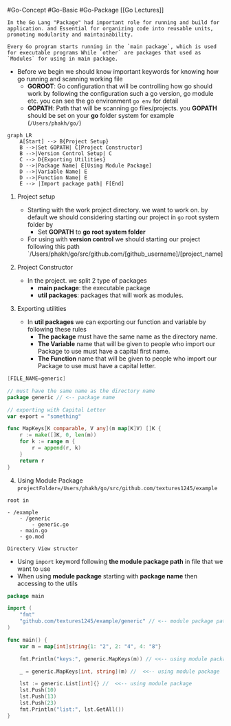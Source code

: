#Go-Concept #Go-Basic #Go-Package [[Go Lectures]]

	In the Go Lang "Package" had important role for running and build for application. and Essential for organizing code into reusable units, promoting modularity and maintainability. 
	
	Every Go program starts running in the `main package`, which is used for executable programs While `other` are packages that used as `Modules` for using in main package. 

- Before we begin we should know important keywords for knowing how go running and scanning working file
	- **GOROOT**:  Go configuration that will be controlling how go should work by following the configuration such a go version, go module etc. you can see the go environment `go env`  for detail
	- **GOPATH**: Path that will be scanning go files/projects. you **GOPATH** should be set on your **go** folder system for example (`/Users/phakh/go/`)

```merm
graph LR
    A[Start] --> B{Project Setup}
    B -->|Set GOPATH| C[Project Constructor]
    B -->|Version Control Setup| C
    C --> D{Exporting Utilities}
    D -->|Package Name| E[Using Module Package]
    D -->|Variable Name| E
    D -->|Function Name| E
    E --> |Import package path| F[End]
```

1. Project setup
	- Starting with the work project directory. we want to work on. by default we should considering starting our project in `go` root system folder by
		- Set **GOPATH** to **go root system folder**
	- For using with **version control** we should starting our project following this path `/Users/phakh/go/src/github.com/[github_username]/[project_name]
	  
1. Project Constructor 
	- In the project. we split 2 type of packages
		- **main package**: the executable package
		- **util packages**: packages that will work as modules.  
		  
2. Exporting utilities
	- In **util packages** we can exporting our function and variable by following these rules
		- **The package** must have the same name as the directory name. 
		- **The Variable** name that will be given to people who import our Package to use must have a capital first name. 
		- **The Function** name that will be given to people who import our Package to use must have a capital letter.
```go
[FILE_NAME=generic]

// must have the same name as the directory name
package generic // <-- package name

// exporting with Capital Letter
var export = "something"

func MapKeys[K comparable, V any](m map[K]V) []K {
	r := make([]K, 0, len(m))
	for k := range m {
		r = append(r, k)
	}
	return r
}
```

4. Using Module Package 
`projectFolder=/Users/phakh/go/src/github.com/textures1245/example`
```dirtree
root in 

- /example
	- /generic
		- generic.go
	- main.go
	- go.mod
```
	Directery View structor
	
- Using `import` keyword following **the module package path** in file that we want to use 
- When using **module package** starting with **package name** then accessing to the utils 

```go
package main

import (
	"fmt"
	"github.com/textures1245/example/generic" // <-- module package path
)

func main() {
	var m = map[int]string{1: "2", 2: "4", 4: "8"}

	fmt.Println("keys:", generic.MapKeys(m)) // <<-- using module package 

	_ = generic.MapKeys[int, string](m) //  <<-- using module package 

	lst := generic.List[int]{} //  <<-- using module package 
	lst.Push(10)
	lst.Push(13)
	lst.Push(23)
	fmt.Println("list:", lst.GetAll())
}

```
